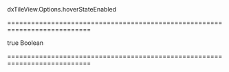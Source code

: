 <!--id-->dxTileView.Options.hoverStateEnabled<!--/id-->
===========================================================================
<!--default-->true<!--/default-->
<!--type-->Boolean<!--/type-->
===========================================================================

